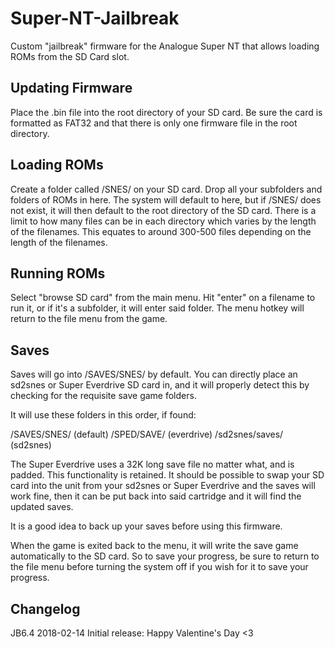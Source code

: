 # Super-NT-Jailbreak

Custom "jailbreak" firmware for the Analogue Super NT that allows loading ROMs from the SD Card slot.

## Updating Firmware 

Place the .bin file into the root directory of your SD card. Be sure the card is formatted as FAT32 and that there is only one firmware file in the root directory.

## Loading ROMs

Create a folder called /SNES/ on your SD card. Drop all your subfolders and folders of ROMs in here.  The system will default to here,  but if /SNES/ does not exist, it will then default to the root directory of the SD card.  There is a limit to how many files can be in each directory which varies by the length of the filenames.  This equates to around 300-500 files depending on the length of the filenames.

## Running ROMs

Select "browse SD card" from the main menu.   Hit "enter" on a filename to run it, or if it's a subfolder, it will enter said folder.  The menu hotkey will return to the file menu from the game.

## Saves

Saves will go into /SAVES/SNES/ by default.  You can directly place an sd2snes or Super Everdrive SD card in, and it will properly detect this by checking for the requisite save game folders.

It will use these folders in this order, if found:

/SAVES/SNES/    (default)
/SPED/SAVE/     (everdrive)
/sd2snes/saves/ (sd2snes)

The Super Everdrive uses a 32K long save file no matter what, and is padded.  This functionality is retained.  It should be possible to swap your SD card into the unit from your sd2snes or Super Everdrive and the saves will work fine, then it can be put back into said cartridge and it will find the updated saves.

It is a good idea to back up your saves before using this firmware.

When the game is exited back to the menu, it will write the save game automatically to the SD card.  So to save your progress, be sure to return to the file menu before turning the system off if you wish for it to save your progress.

## Changelog

JB6.4
2018-02-14 Initial release: Happy Valentine's Day <3
